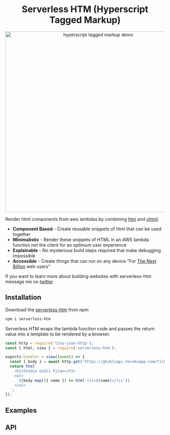 <h1 align="center">
  Serverless HTM (Hyperscript Tagged Markup)
</h1>
<p align="center">
  <img src="https://i.postimg.cc/DftdB9dt/code.png" width="572" alt="hyperscript tagged markup demo">
</p>

Render html components from aws lambdas by combining [htm](https://github.com/developit) and [vhtml](https://github.com/developit/vhtml).

* **Component Based** - Create reusable snippets of html that can be used together
* **Minimalistic** - Render these snippets of HTML in an AWS lambda function not the client for an optimum user experience
* **Explainable** - No mysterious build steps required that make debugging impossible
* **Accessible** - Create things that can run on any device "For [The Next Billion](https://nextbillionusers.google/) web users"

If you want to learn more about building websites with serverless-htm message me on [twitter](https://twitter.com/thomasankcorn)
## Installation

Download the [serverless-htm](https://www.npmjs.com/package/serverless-htm) from npm

```bash
npm i serverless-htm
```

Serverless HTM wraps the lambda function code and passes the return value into a template to be rendered by a browser.

```javascript
const http = require('tiny-json-http');
const { html, view } = require('serverless-htm');

exports.handler = view((event) => {
  const { body } = await http.get('https://ghibliapi.herokuapp.com/films');
  return html`
    <h1>Studio Gibli Films</h1>
    <ul>
      ${body.map(({ name }) => html`<li>${name}</li>`)}
    </ul>
  `;
});
```

## Examples

## API


